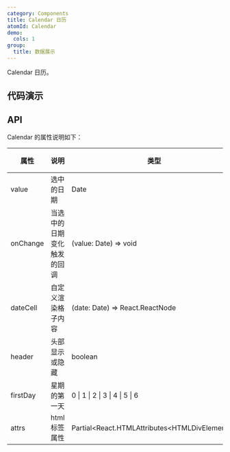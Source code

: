 ```yaml
---
category: Components
title: Calendar 日历
atomId: Calendar
demo:
  cols: 1
group:
  title: 数据展示
---
```


Calendar 日历。

## 代码演示

<!-- prettier-ignore -->
<code src="./demo/basic.tsx"></code>
<code src="./demo/date-cell.tsx"></code>
<code src="./demo/header.tsx"></code>
<code src="./demo/week-start.tsx"></code>

## API

Calendar 的属性说明如下：

| 属性     | 说明                       | 类型                                            | 默认值     | 版本 |
| -------- | -------------------------- | ----------------------------------------------- | ---------- | ---- |
| value    | 选中的日期                 | Date                                            | new Date() | --   |
| onChange | 当选中的日期变化触发的回调 | (value: Date) => void                           | --         | --   |
| dateCell | 自定义渲染格子内容         | (date: Date) => React.ReactNode                 | --         | --   |
| header   | 头部显示或隐藏             | boolean                                         | true       | --   |
| firstDay | 星期的第一天               | 0 \| 1 \| 2 \| 3 \| 4 \| 5 \| 6                 | 0          | --   |
| attrs    | html 标签属性              | Partial\<React.HTMLAttributes\<HTMLDivElement>> | --         | --   |
